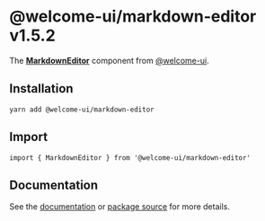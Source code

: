 # @welcome-ui/markdown-editor v1.5.2
  
The **[MarkdownEditor](http://welcome-ui.com/fields/markdown-editor)** component from [@welcome-ui](http://welcome-ui.com).

## Installation

    yarn add @welcome-ui/markdown-editor

## Import

    import { MarkdownEditor } from '@welcome-ui/markdown-editor'

## Documentation

See the [documentation](http://welcome-ui.com/fields/markdown-editor) or [package source](https://github.com/WTTJ/welcome-ui/tree/v1.5.2/packages/MarkdownEditor) for more details.

